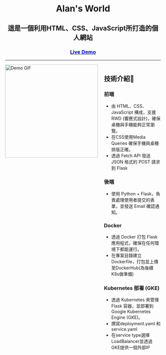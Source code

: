 <div align="center">

# Alan's World

##  這是一個利用HTML、CSS、JavaScript所打造的個人網站

### <a href="https://flask-app-910273823562.asia-east1.run.app/"><strong><p style="color:blue">Live Demo</p></strong></a> 
 
</div>

<hr>

<div style="display: flex; align-items: flex-start;">
  <img src="gif/website_phoneview.gif" width="300" alt="Demo GIF" style="margin-right: 20px;">
  <div>
    <h2>技術介紹📌</h2>
        <h3>前端</h3>
        <ul>
            <li>由 HTML、CSS、JavaScript 構成，支援 RWD (響應式設計)，確保桌機與手機能夠正常瀏覽。</li>
            <li>在CSS使用Media Queries 確保手機與桌機排版正確。</li>
            <li>透過 Fetch API 發送 JSON 格式的 POST 請求到 Flask</li>
        </ul>
        <h3>後端</h3>
        <ul>
            <li>使用 Python + Flask，負責處理使用者提交的表單，並發送 Email 確認通知。</li>
        </ul>
        <h3>Docker</h3>
        <ul>
            <li>透過 Docker 打包 Flask 應用程式，確保在任何環境下都能運行。</li>
            <li>在專案目錄建立Dockerfile，打包並上傳至DockerHub(為後續K8s做準備)</li>
        </ul>
        <h3>Kubernetes 部署 (GKE)</h3>
        <ul>
            <li>透過 Kubernetes 來管理 Flask 容器，並部署到 Google Kubernetes Engine (GKE)。</li>
            <li>撰寫deployment.yaml 和 service.yaml</li>
            <li>在service type選擇LoadBalancer並透過GKE提供一個外部IP</li>
        </ul>
  </div>
</div>


